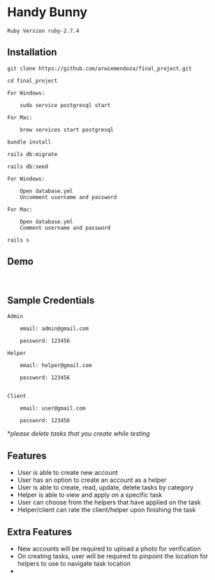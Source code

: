 # Handy Bunny

    Ruby Version ruby-2.7.4

## Installation

```
git clone https://github.com/arwiemendoza/final_project.git
```

```
cd final_project
```

```
For Windows:

    sudo service postgresql start
```

```
For Mac:

    brew services start postgresql
```

```
bundle install
```

```
rails db:migrate
```

```
rails db:seed
```

```
For Windows:

    Open database.yml
    Uncomment username and password
```

```
For Mac:

    Open database.yml
    Comment username and password
```

```
rails s
```

## Demo

<br/>

## Sample Credentials

    Admin

        email: admin@gmail.com

        password: 123456

    Helper

        email: helper@gmail.com

        password: 123456


    Client

        email: user@gmail.com

        password: 123456

\*_please delete tasks that you create while testing_

## Features

-   User is able to create new account
-   User has an option to create an account as a helper
-   User is able to create, read, update, delete tasks by category
-   Helper is able to view and apply on a specific task
-   User can choose from the helpers that have applied on the task
-   Helper/client can rate the client/helper upon finishing the task

## Extra Features

-   New accounts will be required to upload a photo for verification
-   On creating tasks, user will be required to pinpoint the location for helpers to use to navigate task location
-
